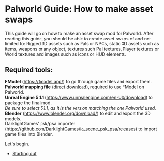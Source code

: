 # Palworld Guide: How to make asset swaps
This guide will go on how to make an asset swap mod for Palworld. After reading this guide, you should be able to create asset swaps of and not limited to: Rigged 3D assets such as Pals or NPCs, static 3D assets such as items, weapons or any object, textures such Pal textures, Player textures or World textures and images such as icons or HUD elements.

## Required tools:

**FModel** (https://fmodel.app/) to go through game files and export them.\
**Palworld mapping file** ([direct download](https://github.com/KURAMAAA0/PalModding/raw/main/Assset%20Swap%20Guide/Mappings.usmap "direct download")), required to use FModel on Palworld.\
**Unreal Engine 5.1.1** (https://www.unrealengine.com/en-US/download) to package the final mod.\
*Be sure to select 5.1.1, as it is the version matching the one Palworld used.*\
**Blender** (https://www.blender.org/download/) to edit and export the 3D models.\
DarklightGames' psk/psa importer (https://github.com/DarklightGames/io_scene_psk_psa/releases) to import game files into Blender.

Let's begin.
- [Starting out](https://github.com/KURAMAAA0/PalModding/blob/main/Assset%20Swap%20Guide/StartingOut.md "Starting out")
